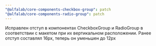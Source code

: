 ```yaml
---
"@alfalab/core-components-checkbox-group": patch
"@alfalab/core-components-radio-group": patch
---
```


Исправлен отступ в компонентах CheckboxGroup и RadioGroup в соответствии с макетом при их вертикальном расположении. Ранее отступ составлял 16px, теперь он уменьшен до 12px
